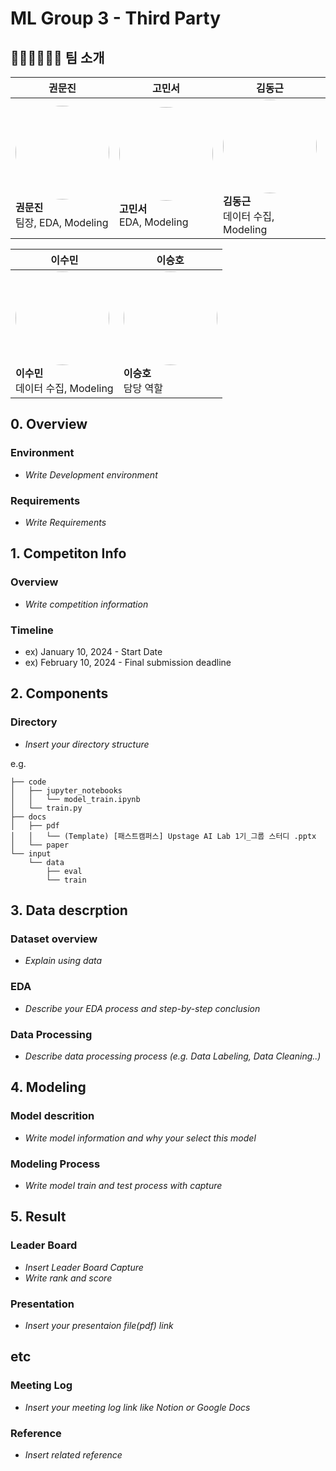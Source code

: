 # ML Group 3 - Third Party

## 🧑‍💼👩‍💼👨‍💼 팀 소개

| 권문진 | 고민서 | 김동근 | 허예경 |
|--------|--------|--------|--------|
| <img src="[profile1.jpg](https://avatars.githubusercontent.com/u/156163982?v=4)" width="150" height="150" style="border-radius:50%"><br>**권문진**<br>팀장, EDA, Modeling | <img src="[profile2.jpg](https://avatars.githubusercontent.com/u/156163982?v=4)" width="150" height="150" style="border-radius:50%"><br>**고민서**<br>EDA, Modeling | <img src="[profile3.jpg](https://avatars.githubusercontent.com/u/156163982?v=4)" width="150" height="150" style="border-radius:50%"><br>**김동근**<br>데이터 수집, Modeling | <img src="[profile4.jpg](https://avatars.githubusercontent.com/u/156163982?v=4)" width="150" height="150" style="border-radius:50%"><br>**허예경**<br>데이터 수집, Modeling |

| 이수민 | 이승호 |
|--------|--------|
| <img src="[profile5.jpg](https://avatars.githubusercontent.com/u/156163982?v=4)" width="150" height="150" style="border-radius:50%"><br>**이수민**<br>데이터 수집, Modeling | <img src="[profile6.jpg](https://avatars.githubusercontent.com/u/156163982?v=4)" width="150" height="150" style="border-radius:50%"><br>**이승호**<br>담당 역할 |



## 0. Overview
### Environment
- _Write Development environment_

### Requirements
- _Write Requirements_

## 1. Competiton Info

### Overview

- _Write competition information_

### Timeline

- ex) January 10, 2024 - Start Date
- ex) February 10, 2024 - Final submission deadline

## 2. Components

### Directory

- _Insert your directory structure_

e.g.
```
├── code
│   ├── jupyter_notebooks
│   │   └── model_train.ipynb
│   └── train.py
├── docs
│   ├── pdf
│   │   └── (Template) [패스트캠퍼스] Upstage AI Lab 1기_그룹 스터디 .pptx
│   └── paper
└── input
    └── data
        ├── eval
        └── train
```

## 3. Data descrption

### Dataset overview

- _Explain using data_

### EDA

- _Describe your EDA process and step-by-step conclusion_

### Data Processing

- _Describe data processing process (e.g. Data Labeling, Data Cleaning..)_

## 4. Modeling

### Model descrition

- _Write model information and why your select this model_

### Modeling Process

- _Write model train and test process with capture_

## 5. Result

### Leader Board

- _Insert Leader Board Capture_
- _Write rank and score_

### Presentation

- _Insert your presentaion file(pdf) link_

## etc

### Meeting Log

- _Insert your meeting log link like Notion or Google Docs_

### Reference

- _Insert related reference_
